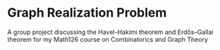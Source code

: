 # Graph Realization Problem

A group project discussing the Havel-Hakimi theorem and Erdős–Gallai theorem for my Math126 course on Combinatorics and Graph Theory

